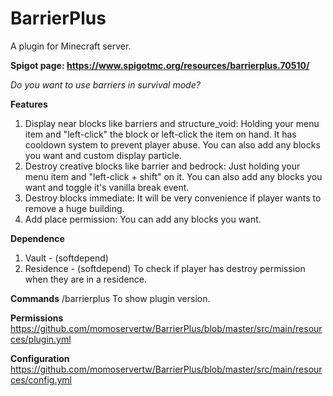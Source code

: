 # BarrierPlus
A plugin for Minecraft server.

**Spigot page: https://www.spigotmc.org/resources/barrierplus.70510/**

*Do you want to use barriers in survival mode?*

**Features**
1. Display near blocks like barriers and structure_void:
Holding your menu item and "left-click" the block or left-click the item on hand. It has cooldown system to prevent player abuse. You can also add any blocks you want and custom display particle.
2. Destroy creative blocks like barrier and bedrock:
Just holding your menu item and "left-click + shift" on it. You can also add any blocks you want and toggle it's vanilla break event.
3. Destroy blocks immediate:
It will be very convenience if player wants to remove a huge building.
4. Add place permission:
You can add any blocks you want.

**Dependence**
1. Vault - (softdepend)
2. Residence - (softdepend) To check if player has destroy permission when they are in a residence.

**Commands**
/barrierplus
To show plugin version.

**Permissions**
https://github.com/momoservertw/BarrierPlus/blob/master/src/main/resources/plugin.yml

**Configuration**
https://github.com/momoservertw/BarrierPlus/blob/master/src/main/resources/config.yml
